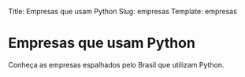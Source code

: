 Title: Empresas que usam Python
Slug: empresas
Template: empresas


# Empresas que usam Python

Conheça as empresas espalhados pelo Brasil que utilizam Python.
